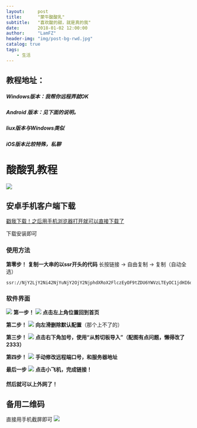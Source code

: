 ```yaml
---
layout:     post
title:      "蒙牛酸酸乳"
subtitle:   "喜欢酸的甜，就是真的我"
date:       2018-01-02 12:00:00
author:     "LamFZ"
header-img: "img/post-bg-rwd.jpg"
catalog: true
tags:
    - 生活
---
```




## 教程地址：
##### Windows版本：我帮你远程弄就OK
##### Android 版本：见下面的说明。
##### liux版本与Windows类似
##### iOS版本比较特殊，私聊

##
# 酸酸乳教程
![](https://timgsa.baidu.com/timg?image&quality=80&size=b9999_10000&sec=1517311828880&di=bbf2618851d149b36452502764092803&imgtype=0&src=http%3A%2F%2Fnews.gbicom.cn%2Fuploads%2Fallimg%2F140919%2F49_140919112204_1_lit.jpg)
## 安卓手机客户端下载
[戳我下载！之后用手机浏览器打开就可以直接下载了](https://github.com/linfangzhi/MY_first_personal_website/raw/master/SSRR.apk)

下载安装即可

### 使用方法
**第零步！**
**复制一大串的以ssr开头的代码**
长按链接 → 自由复制 → 复制（自动全选）
```
ssr://NjY2LjY2Ni42NjYuNjY2OjY2NjphdXRoX2FlczEyOF9tZDU6YWVzLTEyOC1jdHI6dGxzMS4yX3RpY2tldF9hdXRoOk16RTBNVFU1TWpZMU5BLz9vYmZzcGFyYW09ZDNkM0xtRnBjV2w1YVM1amIyMHNkM2QzTG5SaGIySmhieTVqYjIwc2QzZDNMbUpwYkdsaWFXeHBMbU52YlN4M2QzY3VlVzkxYTNVdVkyOXRMSGQzZHk1cVpDNWpiMjAmcHJvdG9wYXJhbT0mcmVtYXJrcz01cGlsNTVTdzZJcXg2SXF4NWJtODU2aWE1WnV0Jmdyb3VwPQ
```
### 软件界面
![](http://ww3.sinaimg.cn/large/0060lm7Tly1fnyqb91lxtj30u01hcacr.jpg)
**第一步！**
![](http://ww4.sinaimg.cn/large/0060lm7Tly1fnyqh83h72j30go0quwh0.jpg)
**点击左上角位置回到首页**

**第二步！**
![](http://ww1.sinaimg.cn/large/0060lm7Tly1fnyqh82lpnj30gg0pqq45.jpg)
**向左滑删除默认配置**（那个上不了的）

**第三步！**
![](http://ww1.sinaimg.cn/large/0060lm7Tly1fnyqh846gtj30gb0s8ju4.jpg)
**点击右下角加号，使用“从剪切板导入”（配图有点问题，懒得改了2333）**

**第四步！**
![](http://ww3.sinaimg.cn/large/0060lm7Tly1fozjuaks64j30u01hcn0h.jpg)
**手动修改远程端口号，和服务器地址**

**最后一步**
![](http://ww3.sinaimg.cn/large/0060lm7Tly1fnyuqtcc55j30ga0i4abj.jpg)
**点击小飞机，完成链接！**
#### 然后就可以上外网了！
## 备用二维码
直接用手机截屏即可
![](http://ww3.sinaimg.cn/large/0060lm7Tly1fozj6mmpjnj30u00v40wd.jpg)
